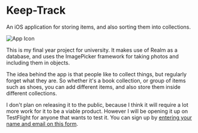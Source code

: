 # Keep-Track
An iOS application for storing items, and also sorting them into collections.

![App Icon](https://i.imgur.com/cO1Qc7N.png)

This is my final year project for university. It makes use of Realm as a database, and uses the ImagePicker framework for taking photos and including them in objects.

The idea behind the app is that people like to collect things, but regularly forget what they are. So whether it's a book collection, or group of items such as shoes, you can add different items, and also store them inside different collections.

I don't plan on releasing it to the public, because I think it will require a lot more work for it to be a viable product. However I will be opening it up on TestFlight for anyone that wants to test it. You can sign up by [entering your name and email on this form](https://chrishannah.typeform.com/to/MWC8Qg).
